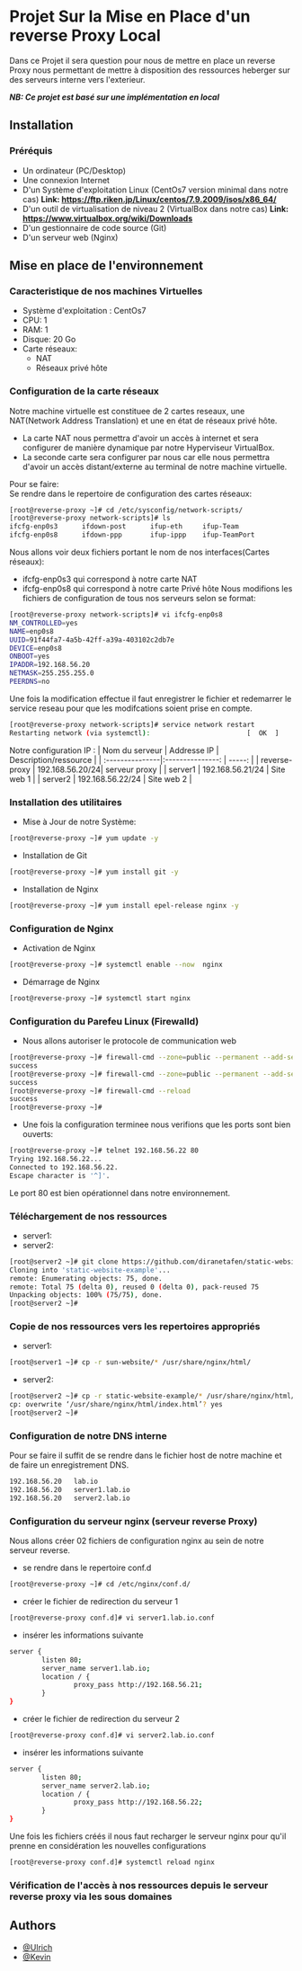 
# Projet Sur la Mise en Place d'un reverse Proxy Local

Dans ce Projet il sera question pour nous de mettre en place un reverse Proxy
nous permettant de mettre à disposition des ressources heberger sur des serveurs interne
vers l'exterieur.

***NB: Ce projet est basé sur une implémentation en local***



## Installation
### Préréquis

- Un ordinateur (PC/Desktop)
- Une connexion Internet
- D'un Système d'exploitation Linux (CentOs7 version minimal dans notre cas)
**Link: https://ftp.riken.jp/Linux/centos/7.9.2009/isos/x86_64/**
- D'un outil de virtualisation de niveau 2 (VirtualBox dans notre cas)
**Link: https://www.virtualbox.org/wiki/Downloads**
- D'un gestionnaire de code source (Git)
- D'un serveur web (Nginx)

## Mise en place de l'environnement
### Caracteristique de nos machines Virtuelles
- Système d'exploitation : CentOs7 
- CPU: 1
- RAM: 1
- Disque: 20 Go
- Carte réseaux:
    + NAT 
    + Réseaux privé hôte
### Configuration de la carte réseaux
Notre machine virtuelle est constituee de 2 cartes reseaux, une NAT(Network Address Translation) et une en état de réseaux privé hôte.
- La carte NAT nous permettra d'avoir un accès à internet et sera configurer de manière dynamique par notre Hyperviseur VirtualBox.
- La seconde carte sera configurer par nous car elle nous permettra d'avoir un accès distant/externe au terminal de notre machine virtuelle.

Pour se faire: \
Se rendre dans le repertoire de configuration des cartes réseaux:

```bash
[root@reverse-proxy ~]# cd /etc/sysconfig/network-scripts/
[root@reverse-proxy network-scripts]# ls
ifcfg-enp0s3      ifdown-post      ifup-eth     ifup-Team
ifcfg-enp0s8      ifdown-ppp       ifup-ippp    ifup-TeamPort
```
Nous allons voir deux fichiers portant le nom de nos interfaces(Cartes réseaux):
- ifcfg-enp0s3 qui correspond à notre carte NAT
- ifcfg-enp0s8 qui correspond à notre carte Privé hôte
Nous modifions les fichiers de configuration de tous nos serveurs selon se format:
```bash
[root@reverse-proxy network-scripts]# vi ifcfg-enp0s8
NM_CONTROLLED=yes
NAME=enp0s8
UUID=91f44fa7-4a5b-42ff-a39a-403102c2db7e
DEVICE=enp0s8
ONBOOT=yes
IPADDR=192.168.56.20
NETMASK=255.255.255.0
PEERDNS=no
```
Une fois la modification effectue il faut enregistrer le fichier et redemarrer le service reseau pour que les modifcations soient prise en compte.
```bash
[root@reverse-proxy network-scripts]# service network restart
Restarting network (via systemctl):                        [  OK  ]
```
Notre configuration IP :
| Nom du serveur  | Addresse IP       | Description/ressource |
| :---------------|:---------------:  | -----:                |
| reverse-proxy   |   192.168.56.20/24|  serveur proxy        |
| server1         | 192.168.56.21/24  |   Site web 1          |
| server2         | 192.168.56.22/24  |    Site web 2         |

### Installation des utilitaires

- Mise à Jour de notre Système:
```bash
[root@reverse-proxy ~]# yum update -y
```
- Installation de Git
```bash
[root@reverse-proxy ~]# yum install git -y
```
- Installation de Nginx
```bash
[root@reverse-proxy ~]# yum install epel-release nginx -y
```
### Configuration de Nginx
- Activation de Nginx
```bash
[root@reverse-proxy ~]# systemctl enable --now  nginx
```
- Démarrage de Nginx
```bash
[root@reverse-proxy ~]# systemctl start nginx
```
### Configuration du Parefeu Linux (Firewalld)
- Nous allons autoriser le protocole de communication web
```bash
[root@reverse-proxy ~]# firewall-cmd --zone=public --permanent --add-service=http
success
[root@reverse-proxy ~]# firewall-cmd --zone=public --permanent --add-service=https
success
[root@reverse-proxy ~]# firewall-cmd --reload
success
[root@reverse-proxy ~]#
```
- Une fois la configuration terminee nous verifions que les ports sont bien ouverts:
```bash
[root@reverse-proxy ~]# telnet 192.168.56.22 80
Trying 192.168.56.22...
Connected to 192.168.56.22.
Escape character is '^]'.
```
Le port 80 est bien opérationnel dans notre environnement.

### Téléchargement de nos ressources
- server1:
- server2:
```bash
[root@server2 ~]# git clone https://github.com/diranetafen/static-website-example.git
Cloning into 'static-website-example'...
remote: Enumerating objects: 75, done.
remote: Total 75 (delta 0), reused 0 (delta 0), pack-reused 75
Unpacking objects: 100% (75/75), done.
[root@server2 ~]#
```
### Copie de nos ressources vers les repertoires appropriés 
- server1:
```bash
[root@server1 ~]# cp -r sun-website/* /usr/share/nginx/html/
```
- server2:
```bash
[root@server2 ~]# cp -r static-website-example/* /usr/share/nginx/html/
cp: overwrite ‘/usr/share/nginx/html/index.html’? yes
[root@server2 ~]#
```
### Configuration de notre DNS  interne
Pour se faire il suffit de se rendre dans le fichier host de notre machine 
et de faire un enregistrement DNS.
```bash
192.168.56.20	lab.io
192.168.56.20	server1.lab.io
192.168.56.20	server2.lab.io
```
### Configuration du serveur nginx (serveur reverse Proxy)
Nous allons créer 02 fichiers de configuration nginx au sein de notre serveur reverse.
- se rendre dans le repertoire conf.d 
```bash
[root@reverse-proxy ~]# cd /etc/nginx/conf.d/
```
- créer le fichier de redirection du serveur 1
```bash
[root@reverse-proxy conf.d]# vi server1.lab.io.conf
```
- insérer les informations suivante
```bash
server {
        listen 80;
        server_name server1.lab.io;
        location / {
                proxy_pass http://192.168.56.21;
        }
}
```
- créer le fichier de redirection du serveur 2
```bash
[root@reverse-proxy conf.d]# vi server2.lab.io.conf
```
- insérer les informations suivante
```bash
server {
        listen 80;
        server_name server2.lab.io;
        location / {
                proxy_pass http://192.168.56.22;
        }
}
```
Une fois les fichiers créés il nous faut recharger le serveur nginx pour qu'il prenne en considération les nouvelles configurations
```bash
[root@reverse-proxy conf.d]# systemctl reload nginx
```

### Vérification de l'accès à nos ressources depuis le serveur reverse proxy via les sous domaines





## Authors

- [@Ulrich](https://www.github.com/ulrichnoumsi)
- [@Kevin](https://github.com/kev-skywalker)

